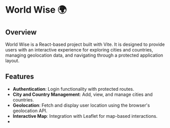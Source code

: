 # World Wise 🌍

## Overview
World Wise is a React-based project built with Vite. It is designed to provide users with an interactive experience for exploring cities and countries, managing geolocation data, and navigating through a protected application layout.

## Features
- **Authentication**: Login functionality with protected routes.
- **City and Country Management**: Add, view, and manage cities and countries.
- **Geolocation**: Fetch and display user location using the browser's geolocation API.
- **Interactive Map**: Integration with Leaflet for map-based interactions.
- 
